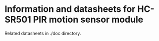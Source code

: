 # Information and datasheets for HC-SR501 PIR motion sensor module

Related datasheets in ./doc directory.
